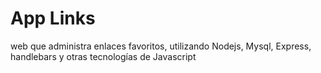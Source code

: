 # App Links

web que administra enlaces favoritos, utilizando Nodejs, Mysql, Express, handlebars y otras tecnologías de Javascript